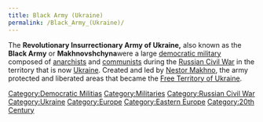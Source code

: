 ```yaml
---
title: Black Army (Ukraine)
permalink: /Black_Army_(Ukraine)/
---
```


The **Revolutionary Insurrectionary Army of Ukraine,** also known as the
**Black Army** or **Makhnovshchyna**were a large [democratic
military](Democratic_Militia "wikilink") composed of
[anarchists](Anarchism "wikilink") and
[communists](Communism "wikilink") during the [Russian Civil
War](Russian_Civil_War "wikilink") in the territory that is now
[Ukraine](Ukraine "wikilink"). Created and led by [Nestor
Makhno](Nestor_Makhno "wikilink"), the army protected and liberated
areas that became the [Free Territory of
Ukraine](Free_Territory_of_Ukraine "wikilink").

[Category:Democratic Militias](Category:Democratic_Militias "wikilink")
[Category:Militaries](Category:Militaries "wikilink") [Category:Russian
Civil War](Category:Russian_Civil_War "wikilink")
[Category:Ukraine](Category:Ukraine "wikilink")
[Category:Europe](Category:Europe "wikilink") [Category:Eastern
Europe](Category:Eastern_Europe "wikilink") [Category:20th
Century](Category:20th_Century "wikilink")